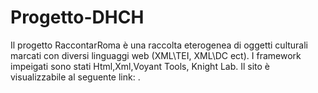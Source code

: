# Progetto-DHCH
Il progetto RaccontarRoma è una raccolta eterogenea di oggetti culturali marcati con diversi linguaggi web (XML\TEI, XML\DC ect).
I framework impeigati sono stati Html,Xml,Voyant Tools, Knight Lab.
Il sito è visualizzabile al seguente link:
 .
